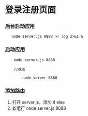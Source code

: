 # 登录注册页面

### 后台启动应用
```
   node server.js 8888 >! log 2>&1 &     
```
### 启动应用
```
    node server.js 8888

    //或者

        node server 8888
```
### 添加路由
   1. 打开 server.js，添加 if else
   2. 新运行 node server.js 8888